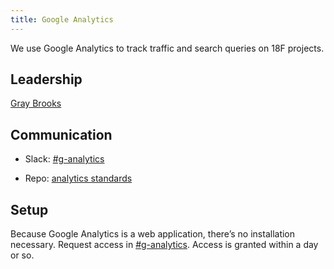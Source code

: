 ```yaml
---
title: Google Analytics
---
```


We use Google Analytics to track traffic and search queries on 18F projects.

## Leadership

[Gray Brooks](https://18f.slack.com/team/gray)

## Communication

* Slack: [#g-analytics](https://18f.slack.com/messages/g-analytics/)

* Repo: [analytics standards](https://github.com/18F/analytics-standards)

## <a id="setup">Setup</a>

Because Google Analytics is a web application, there’s no installation necessary. Request access in [#g-analytics](https://18f.slack.com/messages/g-analytics/). Access is granted within a day or so.
